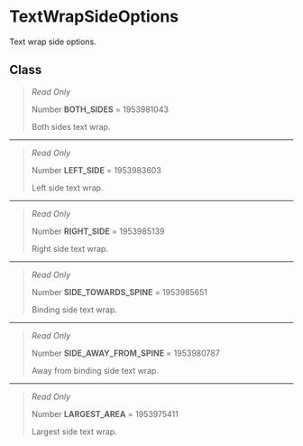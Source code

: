 # TextWrapSideOptions
Text wrap side options.

## Class
> *Read Only* 
> 
> Number **BOTH_SIDES** = 1953981043
> 
> Both sides text wrap.
*** 
> *Read Only* 
> 
> Number **LEFT_SIDE** = 1953983603
> 
> Left side text wrap.
*** 
> *Read Only* 
> 
> Number **RIGHT_SIDE** = 1953985139
> 
> Right side text wrap.
*** 
> *Read Only* 
> 
> Number **SIDE_TOWARDS_SPINE** = 1953985651
> 
> Binding side text wrap.
*** 
> *Read Only* 
> 
> Number **SIDE_AWAY_FROM_SPINE** = 1953980787
> 
> Away from binding side text wrap.
*** 
> *Read Only* 
> 
> Number **LARGEST_AREA** = 1953975411
> 
> Largest side text wrap.


